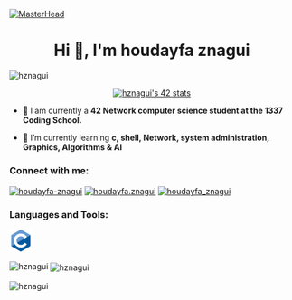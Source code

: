 [![MasterHead](https://1.bp.blogspot.com/-7A4WynwLsMw/XbBpCXG8fHI/AAAAAAAAMt4/uOa1bpLskYgrwGbllhSu2SDj_Mig8SXJQCLcBGAsYHQ/s1600/2000_600px.gif)](https://rishavchanda.io)
<h1 align="center">Hi 👋, I'm houdayfa znagui</h1>
<p align="left"> <img src="https://komarev.com/ghpvc/?username=hznagui&label=Profile%20views&color=0e75b6&style=flat" alt="hznagui" /> </p>
<div align="center"><a href="https://github.com/oakoudad/badge42"><img src="https://badge.mediaplus.ma/darkblue/hznagui" alt="hznagui's 42 stats" /></a></div>

- 🔭 I am currently a **42 Network computer science student at the 1337 Coding School.**

- 🌱 I’m currently learning **c, shell, Network, system administration, Graphics, Algorithms & AI**

<h3 align="left">Connect with me:</h3>
<p align="left">
<a href="https://linkedin.com/in/houdayfa-znagui" target="blank"><img align="center" src="https://raw.githubusercontent.com/rahuldkjain/github-profile-readme-generator/master/src/images/icons/Social/linked-in-alt.svg" alt="houdayfa-znagui" height="30" width="40" /></a>
<a href="https://fb.com/houdayfa.znagui" target="blank"><img align="center" src="https://raw.githubusercontent.com/rahuldkjain/github-profile-readme-generator/master/src/images/icons/Social/facebook.svg" alt="houdayfa.znagui" height="30" width="40" /></a>
<a href="https://instagram.com/houdayfa_znagui" target="blank"><img align="center" src="https://raw.githubusercontent.com/rahuldkjain/github-profile-readme-generator/master/src/images/icons/Social/instagram.svg" alt="houdayfa_znagui" height="30" width="40" /></a>
</p>
<h3 align="left">Languages and Tools:</h3>
<p align="left"> <a href="https://www.cprogramming.com/" target="_blank" rel="noreferrer"> <img src="https://raw.githubusercontent.com/devicons/devicon/master/icons/c/c-original.svg" alt="c" width="40" height="40"/> </a> </p>
<p><img align="left" src="https://github-readme-stats.vercel.app/api/top-langs?username=hznagui&show_icons=true&theme=synthwave&locale=en&layout=compact" alt="hznagui" /></p>
<p>&nbsp;<img align="center" src="https://github-readme-stats.vercel.app/api?username=hznagui&show_icons=true&theme=synthwave&locale=en" alt="hznagui" /></p>
<p><img align="center" src="https://github-readme-streak-stats.herokuapp.com/?user=hznagui&theme=highcontrast" alt="hznagui" /></p>
